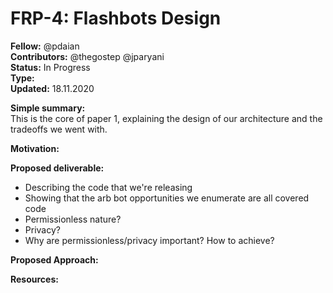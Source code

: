 # FRP-4: Flashbots Design

**Fellow:** @pdaian
</br> **Contributors:** @thegostep @jparyani 
</br> **Status:** In Progress
</br> **Type:** 
</br> **Updated:** 18.11.2020

**Simple summary:** 
</br> This is the core of paper 1, explaining the design of our architecture and the tradeoffs we went with.

**Motivation:**
</br> 

**Proposed deliverable:**
* Describing the code that we're releasing
* Showing that the arb bot opportunities we enumerate are all covered code
* Permissionless nature?
* Privacy?
* Why are permissionless/privacy important? How to achieve?

**Proposed Approach:**
</br> 

**Resources:**

